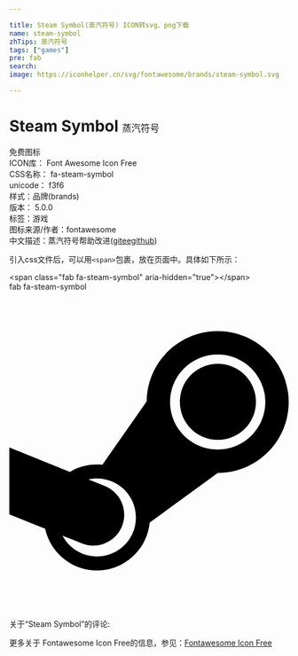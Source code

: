 ```yaml
---

title: Steam Symbol(蒸汽符号) ICON转svg、png下载
name: steam-symbol
zhTips: 蒸汽符号
tags: ["games"]
pre: fab
search: 
image: https://iconhelper.cn/svg/fontawesome/brands/steam-symbol.svg

---
```


# Steam Symbol  <small style="font-size: 60%;font-weight: 100">蒸汽符号</small>


<div class="detail-page">
<p>
<span><span class="badge-success badge">免费图标</span> </span>
<br/>
<span>
ICON库：
<span class="badge-secondary badge">Font Awesome Icon Free</span> 
</span>
<br/>
<span>
CSS名称：
<span class="badge-secondary badge">fa-steam-symbol</span> 
</span>
<br/>
<span>
unicode：
<span class="badge-secondary badge">f3f6</span> 
<copy-btn content='f3f6' btn-title=""></copy-btn>
<copy-btn :content='String.fromCodePoint(parseInt("f3f6", 16))' btn-title="复制U"></copy-btn>
</span><br/><span>样式：<span class="badge-light badge">品牌(brands)</span></span>
<br/>
<span>
版本：
<span class="badge-secondary badge">5.0.0</span> 
</span><br/><span>标签：<span class="badge-light badge"><router-link to="/tags/games.html">游戏</router-link></span></span>
<br/>
<span>图标来源/作者：<span class="badge-light badge">fontawesome</span></span> 
<br/>
<span class="zh-detail">中文描述：<span class="badge-primary badge">蒸汽符号</span><span class="help-link"><span>帮助改进</span>(<a href="https://gitee.com/liuwave/icon-helper/edit/master/json/fontawesome/brands/steam-symbol.json" target="_blank" rel="noopener noreferrer">gitee</a><a href="https://github.com/liuwave/icon-helper/edit/master/json/fontawesome/brands/steam-symbol.json" target="_blank" rel="noopener noreferrer">github</a></span>)</span><br/>
</p>
</div>
<div class="alert alert-dark">
  <i class="fab fa-steam-symbol fa-xs"></i>
  <i class="fab fa-steam-symbol fa-sm"></i>
  <i class="fab fa-steam-symbol fa-lg"></i>
  <i class="fab fa-steam-symbol fa-2x"></i>
  <i class="fab fa-steam-symbol fa-3x"></i>
  <i class="fab fa-steam-symbol fa-5x"></i>
  <i class="fab fa-steam-symbol fa-7x"></i>
</div>
<div>
  <p>引入css文件后，可以用<code>&lt;span&gt;</code>包裹，放在页面中。具体如下所示：    
  </p>
  <div class="alert alert-primary" style="font-size: 14px">
    &lt;span class="fab fa-steam-symbol" aria-hidden="true"&gt;&lt;/span&gt;
    <copy-btn content='<span class="fab fa-steam-symbol" aria-hidden="true"></span>'></copy-btn>
  </div>
  <div class="alert alert-secondary">
    <i class="fab fa-steam-symbol"
    style="font-size: 24px"
    aria-hidden="true"></i> fab fa-steam-symbol
    <copy-btn content="fab fa-steam-symbol" btn-title="复制图标名称"></copy-btn>
  </div>
</div>
<div id="svg" class="svg-wrap">
<svg xmlns="http://www.w3.org/2000/svg" viewBox="0 0 448 512"><path d="M395.5 177.5c0 33.8-27.5 61-61 61-33.8 0-61-27.3-61-61s27.3-61 61-61c33.5 0 61 27.2 61 61zm52.5.2c0 63-51 113.8-113.7 113.8L225 371.3c-4 43-40.5 76.8-84.5 76.8-40.5 0-74.7-28.8-83-67L0 358V250.7L97.2 290c15.1-9.2 32.2-13.3 52-11.5l71-101.7c.5-62.3 51.5-112.8 114-112.8C397 64 448 115 448 177.7zM203 363c0-34.7-27.8-62.5-62.5-62.5-4.5 0-9 .5-13.5 1.5l26 10.5c25.5 10.2 38 39 27.7 64.5-10.2 25.5-39.2 38-64.7 27.5-10.2-4-20.5-8.3-30.7-12.2 10.5 19.7 31.2 33.2 55.2 33.2 34.7 0 62.5-27.8 62.5-62.5zm207.5-185.3c0-42-34.3-76.2-76.2-76.2-42.3 0-76.5 34.2-76.5 76.2 0 42.2 34.3 76.2 76.5 76.2 41.9.1 76.2-33.9 76.2-76.2z"/></svg>
</div>
<detail full-name='fa-steam-symbol'></detail>
<div>
<p>关于“Steam Symbol”的评论:</p>
</div>
<Vssue title="关于“Steam Symbol”的评论" ></Vssue>    
<div><p>更多关于  Fontawesome Icon Free的信息，参见：<a target="_blank" href="https://iconhelper.cn/fontawesome.html">Fontawesome Icon Free</a>
</p></div>
